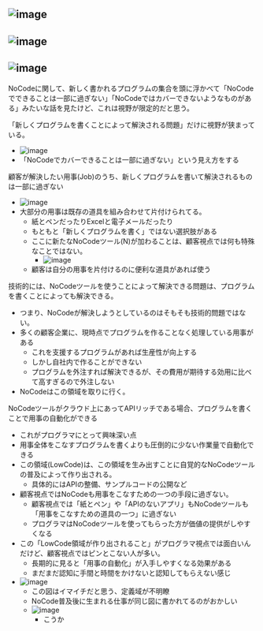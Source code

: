 
## ![image](https://gyazo.com/a1b579c15c3a9eb487eb50a3c41a2e5c/thumb/1000)
## ![image](https://gyazo.com/e5d2eb5b040cd7a25408f8c409c5569e/thumb/1000)
## ![image](https://gyazo.com/a5acb46a233422c87d9bf12ae02535a1/thumb/1000)

NoCodeに関して、新しく書かれるプログラムの集合を頭に浮かべて「NoCodeでできることは一部に過ぎない」「NoCodeではカバーできないようなものがある」みたいな話を見たけど、これは視野が限定的だと思う。

「新しくプログラムを書くことによって解決される問題」だけに視野が狭まっている。
- ![image](https://gyazo.com/a1b579c15c3a9eb487eb50a3c41a2e5c/thumb/1000)
- 「NoCodeでカバーできることは一部に過ぎない」という見え方をする


顧客が解決したい用事(Job)のうち、新しくプログラムを書いて解決されるものは一部に過ぎない
- ![image](https://gyazo.com/e5d2eb5b040cd7a25408f8c409c5569e/thumb/1000)
- 大部分の用事は既存の道具を組み合わせて片付けられてる。
    - 紙とペンだったりExcelと電子メールだったり
    - もともと「新しくプログラムを書く」ではない選択肢がある
    - ここに新たなNoCodeツール(N)が加わることは、顧客視点では何も特殊なことではない。
        - ![image](https://gyazo.com/a5acb46a233422c87d9bf12ae02535a1/thumb/1000)
    - 顧客は自分の用事を片付けるのに便利な道具があれば使う

技術的には、NoCodeツールを使うことによって解決できる問題は、プログラムを書くことによっても解決できる。
- つまり、NoCodeが解決しようとしているのはそもそも技術的問題ではない。
- 多くの顧客企業に、現時点でプログラムを作ることなく処理している用事がある
    - これを支援するプログラムがあれば生産性が向上する
    - しかし自社内で作ることができない
    - プログラムを外注すれば解決できるが、その費用が期待する効用に比べて高すぎるので外注しない
- NoCodeはこの領域を取りに行く。

NoCodeツールがクラウド上にあってAPIリッチである場合、プログラムを書くことで用事の自動化ができる
- これがプログラマにとって興味深い点
- 用事全体をこなすプログラムを書くよりも圧倒的に少ない作業量で自動化できる
- この領域(LowCode)は、この領域を生み出すことに自覚的なNoCodeツールの普及によって作り出される。
    - 具体的にはAPIの整備、サンプルコードの公開など
- 顧客視点ではNoCodeも用事をこなすための一つの手段に過ぎない。
    - 顧客視点では「紙とペン」や「APIのないアプリ」もNoCodeツールも「用事をこなすための道具の一つ」に過ぎない
    - プログラマはNoCodeツールを使ってもらった方が価値の提供がしやすくなる
- この「LowCode領域が作り出されること」がプログラマ視点では面白いんだけど、顧客視点ではピンとこない人が多い。
    - 長期的に見ると「用事の自動化」が入手しやすくなる効果がある
    - まだまだ認知に手間と時間をかけないと認知してもらえない感じ
- ![image](https://gyazo.com/1308327aa2f5b32ba0009c97c3278003/thumb/1000)
    - この図はイマイチだと思う、定義域が不明瞭
    - NoCode普及後に生まれる仕事が同じ図に書かれてるのがおかしい
    - ![image](https://gyazo.com/a910fd27040cb58063af7aeaff0d4722/thumb/1000)
        - こうか
